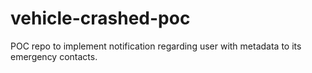# vehicle-crashed-poc
POC repo to implement notification regarding user with metadata to its emergency contacts.
